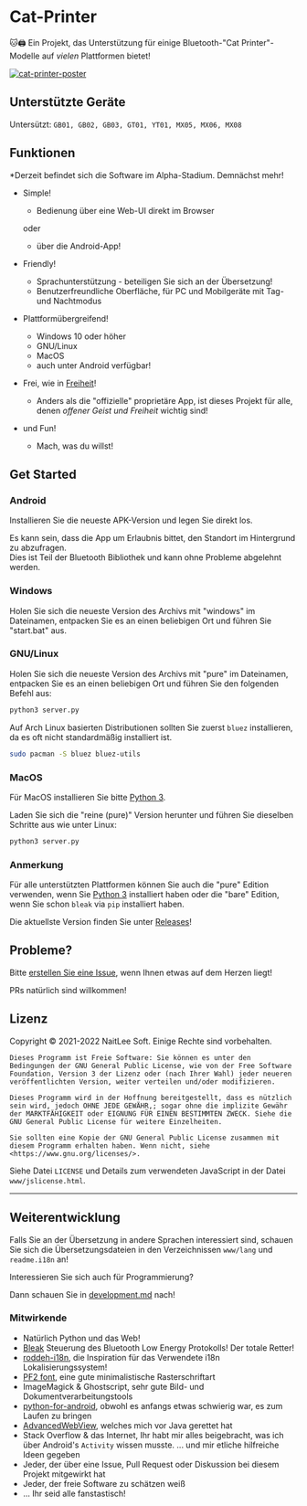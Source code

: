 
# Cat-Printer

🐱🖨 Ein Projekt, das Unterstützung für einige Bluetooth-"Cat Printer"-Modelle auf *vielen* Plattformen bietet!

[![cat-printer-poster](https://repository-images.githubusercontent.com/403563361/93e32942-856c-4552-a8b0-b03c0976a3a7)](https://repository-images.githubusercontent.com/403563361/93e32942-856c-4552-a8b0-b03c0976a3a7)

## Unterstützte Geräte

Untersützt: `GB01, GB02, GB03, GT01, YT01, MX05, MX06, MX08`

## Funktionen

*Derzeit befindet sich die Software im Alpha-Stadium. Demnächst mehr!

- Simple!
  - Bedienung über eine Web-UI direkt im Browser
   
   oder 
  - über die Android-App!

- Friendly!
  - Sprachunterstützung - beteiligen Sie sich an der Übersetzung!
  - Benutzerfreundliche Oberfläche, für PC und Mobilgeräte mit Tag- und Nachtmodus

- Plattformübergreifend!
  - Windows 10 oder höher
  - GNU/Linux
  - MacOS
  - auch unter Android verfügbar!

- Frei, wie in [Freiheit](https://www.gnu.org/philosophy/free-sw.de.html)!
  - Anders als die "offizielle" proprietäre App, ist dieses Projekt für alle, denen *offener Geist und Freiheit* wichtig sind!

- und Fun!
  - Mach, was du willst!

## Get Started

### Android

Installieren Sie die neueste APK-Version und legen Sie direkt los. 

Es kann sein, dass die App um Erlaubnis bittet, den Standort im Hintergrund zu abzufragen.  
Dies ist Teil der Bluetooth Bibliothek und kann ohne Probleme abgelehnt werden.

### Windows

Holen Sie sich die neueste Version des Archivs mit "windows" im Dateinamen, entpacken Sie es an einen beliebigen Ort und führen Sie "start.bat" aus.

### GNU/Linux

Holen Sie sich die neueste Version des Archivs mit "pure" im Dateinamen, entpacken Sie es an einen beliebigen Ort und führen Sie den folgenden Befehl aus:
```bash
python3 server.py
```

Auf Arch Linux basierten Distributionen sollten Sie zuerst `bluez` installieren, da es oft nicht standardmäßig installiert ist.
```bash
sudo pacman -S bluez bluez-utils
```

### MacOS

Für MacOS installieren Sie bitte [Python 3](https://www.python.org/).

Laden Sie sich die "reine (pure)" Version herunter und führen Sie dieselben Schritte aus wie unter Linux:  
```bash
python3 server.py
```



### Anmerkung

Für alle unterstützten Plattformen können Sie auch die "pure" Edition verwenden, wenn Sie [Python 3](https://www.python.org/) installiert haben oder die "bare" Edition, wenn Sie schon `bleak` via `pip` installiert haben.

Die aktuellste Version finden Sie unter [Releases](https://github.com/NaitLee/Cat-Printer/releases)!

## Probleme?

Bitte [erstellen Sie eine Issue](https://github.com/NaitLee/Cat-Printer/issues), wenn Ihnen etwas auf dem Herzen liegt!

PRs natürlich sind willkommen!

## Lizenz

Copyright © 2021-2022 NaitLee Soft. Einige Rechte sind vorbehalten.

```
Dieses Programm ist Freie Software: Sie können es unter den Bedingungen der GNU General Public License, wie von der Free Software Foundation, Version 3 der Lizenz oder (nach Ihrer Wahl) jeder neueren veröffentlichten Version, weiter verteilen und/oder modifizieren.

Dieses Programm wird in der Hoffnung bereitgestellt, dass es nützlich sein wird, jedoch OHNE JEDE GEWÄHR,; sogar ohne die implizite Gewähr der MARKTFÄHIGKEIT oder EIGNUNG FÜR EINEN BESTIMMTEN ZWECK. Siehe die GNU General Public License für weitere Einzelheiten.

Sie sollten eine Kopie der GNU General Public License zusammen mit diesem Programm erhalten haben. Wenn nicht, siehe <https://www.gnu.org/licenses/>.
```

Siehe Datei `LICENSE` und Details zum verwendeten JavaScript in der Datei `www/jslicense.html`.

--------

## Weiterentwicklung

Falls Sie an der Übersetzung in andere Sprachen interessiert sind, schauen Sie sich die Übersetzungsdateien in den Verzeichnissen `www/lang` und `readme.i18n` an!

Interessieren Sie sich auch für Programmierung? 

Dann schauen Sie in [development.md](development.md) nach!

### Mitwirkende

- Natürlich Python und das Web!
- [Bleak](https://bleak.readthedocs.io/en/latest/) Steuerung des Bluetooth Low Energy Protokolls! Der totale Retter!
- [roddeh-i18n](https://github.com/roddeh/i18njs), die Inspiration für das Verwendete i18n Lokalisierungssystem!
- [PF2 font](http://grub.gibibit.com/New_font_format), eine gute minimalistische Rasterschriftart
- ImageMagick & Ghostscript, sehr gute Bild- und Dokumentverarbeitungstools
- [python-for-android](https://python-for-android.readthedocs.io/en/latest/), obwohl es anfangs etwas schwierig war, es zum Laufen zu bringen
- [AdvancedWebView](https://github.com/delight-im/Android-AdvancedWebView), welches mich vor Java gerettet hat
- Stack Overflow & das Internet, Ihr habt mir alles beigebracht, was ich über Android's `Activity` wissen musste.
  ... und mir etliche hilfreiche Ideen gegeben
- Jeder, der über eine Issue, Pull Request oder Diskussion bei diesem Projekt mitgewirkt hat
- Jeder, der freie Software zu schätzen weiß
- ... Ihr seid alle fanstastisch!
